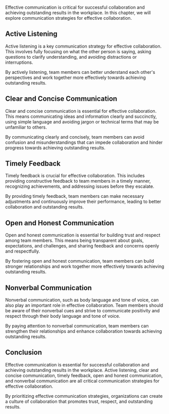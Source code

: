 
Effective communication is critical for successful collaboration and achieving outstanding results in the workplace. In this chapter, we will explore communication strategies for effective collaboration.

Active Listening
----------------

Active listening is a key communication strategy for effective collaboration. This involves fully focusing on what the other person is saying, asking questions to clarify understanding, and avoiding distractions or interruptions.

By actively listening, team members can better understand each other's perspectives and work together more effectively towards achieving outstanding results.

Clear and Concise Communication
-------------------------------

Clear and concise communication is essential for effective collaboration. This means communicating ideas and information clearly and succinctly, using simple language and avoiding jargon or technical terms that may be unfamiliar to others.

By communicating clearly and concisely, team members can avoid confusion and misunderstandings that can impede collaboration and hinder progress towards achieving outstanding results.

Timely Feedback
---------------

Timely feedback is crucial for effective collaboration. This includes providing constructive feedback to team members in a timely manner, recognizing achievements, and addressing issues before they escalate.

By providing timely feedback, team members can make necessary adjustments and continuously improve their performance, leading to better collaboration and outstanding results.

Open and Honest Communication
-----------------------------

Open and honest communication is essential for building trust and respect among team members. This means being transparent about goals, expectations, and challenges, and sharing feedback and concerns openly and respectfully.

By fostering open and honest communication, team members can build stronger relationships and work together more effectively towards achieving outstanding results.

Nonverbal Communication
-----------------------

Nonverbal communication, such as body language and tone of voice, can also play an important role in effective collaboration. Team members should be aware of their nonverbal cues and strive to communicate positivity and respect through their body language and tone of voice.

By paying attention to nonverbal communication, team members can strengthen their relationships and enhance collaboration towards achieving outstanding results.

Conclusion
----------

Effective communication is essential for successful collaboration and achieving outstanding results in the workplace. Active listening, clear and concise communication, timely feedback, open and honest communication, and nonverbal communication are all critical communication strategies for effective collaboration.

By prioritizing effective communication strategies, organizations can create a culture of collaboration that promotes trust, respect, and outstanding results.
